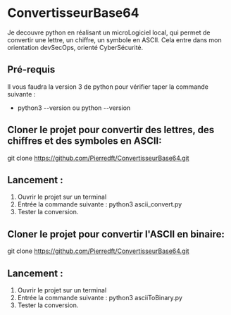 # ConvertisseurBase64
Je decouvre python en réalisant un microLogiciel local, qui permet de convertir une lettre, un chiffre, un symbole en ASCII.
Cela entre dans mon orientation devSecOps, orienté CyberSécurité.

## Pré-requis
Il vous faudra la version 3 de python pour vérifier taper la commande suivante :
- python3 --version ou python --version

## Cloner le projet pour convertir des lettres, des chiffres et des symboles en ASCII:
git clone https://github.com/Pierredft/ConvertisseurBase64.git

## Lancement :
1. Ouvrir le projet sur un terminal
2. Entrée la commande suivante : python3 ascii_convert.py
3. Tester la conversion.

## Cloner le projet pour convertir l'ASCII en binaire:
git clone https://github.com/Pierredft/ConvertisseurBase64.git

## Lancement :
1. Ouvrir le projet sur un terminal
2. Entrée la commande suivante : python3 asciiToBinary.py
3. Tester la conversion.